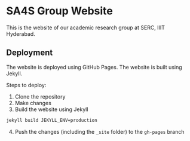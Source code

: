 # SA4S Group Website

This is the website of our academic research group at SERC, IIIT Hyderabad.

## Deployment

The website is deployed using GitHub Pages. The website is built using Jekyll.

Steps to deploy:

1. Clone the repository
2. Make changes
3. Build the website using Jekyll
```bash
jekyll build JEKYLL_ENV=production 
```
4. Push the changes (including the `_site` folder) to the `gh-pages` branch
